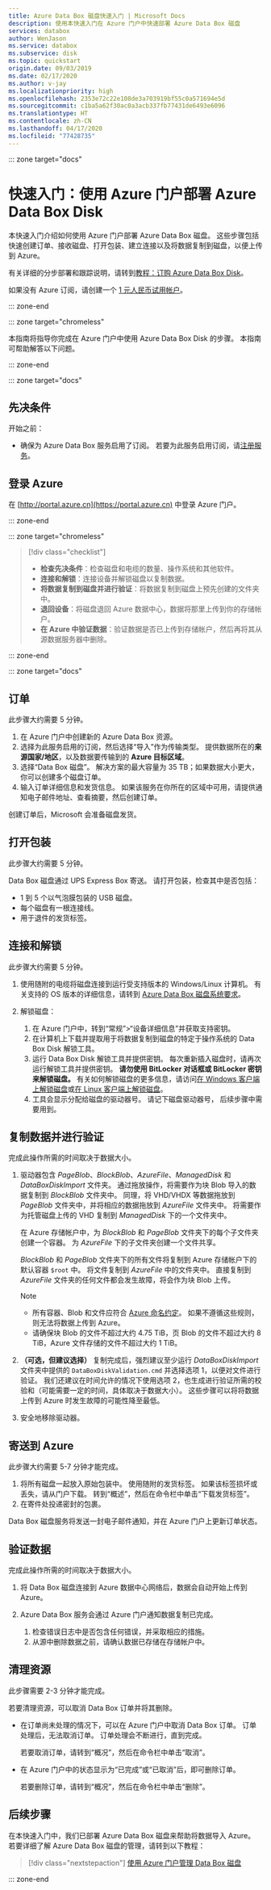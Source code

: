 ```yaml
---
title: Azure Data Box 磁盘快速入门 | Microsoft Docs
description: 使用本快速入门在 Azure 门户中快速部署 Azure Data Box 磁盘
services: databox
author: WenJason
ms.service: databox
ms.subservice: disk
ms.topic: quickstart
origin.date: 09/03/2019
ms.date: 02/17/2020
ms.author: v-jay
ms.localizationpriority: high
ms.openlocfilehash: 2353e72c22e108de3a703919bf55c0a571694e5d
ms.sourcegitcommit: c1ba5a62f30ac0a3acb337fb77431de6493e6096
ms.translationtype: HT
ms.contentlocale: zh-CN
ms.lasthandoff: 04/17/2020
ms.locfileid: "77428735"
---
```

::: zone target="docs"

# <a name="quickstart-deploy-azure-data-box-disk-using-the-azure-portal"></a>快速入门：使用 Azure 门户部署 Azure Data Box Disk

本快速入门介绍如何使用 Azure 门户部署 Azure Data Box 磁盘。 这些步骤包括快速创建订单、接收磁盘、打开包装、建立连接以及将数据复制到磁盘，以便上传到 Azure。

有关详细的分步部署和跟踪说明，请转到[教程：订购 Azure Data Box Disk](data-box-disk-deploy-ordered.md)。 

如果没有 Azure 订阅，请创建一个 [1 元人民币试用帐户](https://www.azure.cn/zh-cn/pricing/1rmb-trial-full/?form-type=identityauth)。

::: zone-end

::: zone target="chromeless"

本指南将指导你完成在 Azure 门户中使用 Azure Data Box Disk 的步骤。 本指南可帮助解答以下问题。

::: zone-end

::: zone target="docs"

## <a name="prerequisites"></a>先决条件

开始之前：

- 确保为 Azure Data Box 服务启用了订阅。 若要为此服务启用订阅，请[注册服务](https://portal.azure.cn)。

## <a name="sign-in-to-azure"></a>登录 Azure

在 [http://portal.azure.cn](https://portal.azure.cn) 中登录 Azure 门户。

::: zone-end

::: zone target="chromeless"

> [!div class="checklist"]
>
> - **检查先决条件**：检查磁盘和电缆的数量、操作系统和其他软件。
> - **连接和解锁**：连接设备并解锁磁盘以复制数据。
> - **将数据复制到磁盘并进行验证**：将数据复制到磁盘上预先创建的文件夹中。
> - **退回设备**：将磁盘退回 Azure 数据中心，数据将那里上传到你的存储帐户。
> - **在 Azure 中验证数据**：验证数据是否已上传到存储帐户，然后再将其从源数据服务器中删除。

::: zone-end


::: zone target="docs"

## <a name="order"></a>订单

此步骤大约需要 5 分钟。

1. 在 Azure 门户中创建新的 Azure Data Box 资源。 
2. 选择为此服务启用的订阅，然后选择“导入”作为传输类型。  提供数据所在的**来源国家/地区**，以及数据要传输到的 **Azure 目标区域**。
3. 选择“Data Box 磁盘”。  解决方案的最大容量为 35 TB；如果数据大小更大，你可以创建多个磁盘订单。  
4. 输入订单详细信息和发货信息。 如果该服务在你所在的区域中可用，请提供通知电子邮件地址、查看摘要，然后创建订单。

创建订单后，Microsoft 会准备磁盘发货。

## <a name="unpack"></a>打开包装

此步骤大约需要 5 分钟。

Data Box 磁盘通过 UPS Express Box 寄送。 请打开包装，检查其中是否包括：

- 1 到 5 个以气泡膜包装的 USB 磁盘。
- 每个磁盘有一根连接线。
- 用于退件的发货标签。

## <a name="connect-and-unlock"></a>连接和解锁

此步骤大约需要 5 分钟。

1. 使用随附的电缆将磁盘连接到运行受支持版本的 Windows/Linux 计算机。 有关支持的 OS 版本的详细信息，请转到 [Azure Data Box 磁盘系统要求](data-box-disk-system-requirements.md)。 
2. 解锁磁盘：

    1. 在 Azure 门户中，转到“常规”>“设备详细信息”并获取支持密钥。 
    2. 在计算机上下载并提取用于将数据复制到磁盘的特定于操作系统的 Data Box Disk 解锁工具。 
    3. 运行 Data Box Disk 解锁工具并提供密钥。 每次重新插入磁盘时，请再次运行解锁工具并提供密钥。 **请勿使用 BitLocker 对话框或 BitLocker 密钥来解锁磁盘。** 有关如何解锁磁盘的更多信息，请访问[在 Windows 客户端上解锁磁盘](data-box-disk-deploy-set-up.md#unlock-disks-on-windows-client)或[在 Linux 客户端上解锁磁盘](data-box-disk-deploy-set-up.md#unlock-disks-on-linux-client)。
    4. 工具会显示分配给磁盘的驱动器号。 请记下磁盘驱动器号， 后续步骤中需要用到。

## <a name="copy-data-and-validate"></a>复制数据并进行验证

完成此操作所需的时间取决于数据大小。

1. 驱动器包含 *PageBlob*、*BlockBlob*、*AzureFile*、*ManagedDisk* 和 *DataBoxDiskImport* 文件夹。 通过拖放操作，将需要作为块 Blob 导入的数据复制到 *BlockBlob* 文件夹中。 同理，将 VHD/VHDX 等数据拖放到 *PageBlob* 文件夹中，并将相应的数据拖放到 *AzureFile* 文件夹中。 将需要作为托管磁盘上传的 VHD 复制到 *ManagedDisk* 下的一个文件夹中。

    在 Azure 存储帐户中，为 *BlockBlob* 和 *PageBlob* 文件夹下的每个子文件夹创建一个容器。 为 *AzureFile* 下的子文件夹创建一个文件共享。

    *BlockBlob* 和 *PageBlob* 文件夹下的所有文件将复制到 Azure 存储帐户下的默认容器 `$root` 中。 将文件复制到 *AzureFile* 中的文件夹中。 直接复制到 *AzureFile* 文件夹的任何文件都会发生故障，将会作为块 Blob 上传。

    > [!NOTE]
    > - 所有容器、Blob 和文件应符合 [Azure 命名约定](data-box-disk-limits.md#azure-block-blob-page-blob-and-file-naming-conventions)。 如果不遵循这些规则，则无法将数据上传到 Azure。
    > - 请确保块 Blob 的文件不超过大约 4.75 TiB，页 Blob 的文件不超过大约 8 TiB，Azure 文件存储的文件不超过大约 1 TiB。

2. **（可选，但建议选择）** 复制完成后，强烈建议至少运行 *DataBoxDiskImport* 文件夹中提供的 `DataBoxDiskValidation.cmd` 并选择选项 1，以便对文件进行验证。 我们还建议在时间允许的情况下使用选项 2，也生成进行验证所需的校验和（可能需要一定的时间，具体取决于数据大小）。 这些步骤可以将将数据上传到 Azure 时发生故障的可能性降至最低。
3. 安全地移除驱动器。

## <a name="ship-to-azure"></a>寄送到 Azure

此步骤大约需要 5-7 分钟才能完成。

1. 将所有磁盘一起放入原始包装中。 使用随附的发货标签。 如果该标签损坏或丢失，请从门户下载。 转到“概述”，然后在命令栏中单击“下载发货标签”。  
2. 在寄件处投递密封的包裹。  

Data Box 磁盘服务将发送一封电子邮件通知，并在 Azure 门户上更新订单状态。

## <a name="verify-your-data"></a>验证数据

完成此操作所需的时间取决于数据大小。

1. 将 Data Box 磁盘连接到 Azure 数据中心网络后，数据会自动开始上传到 Azure。
2. Azure Data Box 服务会通过 Azure 门户通知数据复制已完成。
    
    1. 检查错误日志中是否包含任何错误，并采取相应的措施。
    2. 从源中删除数据之前，请确认数据已存储在存储帐户中。

## <a name="clean-up-resources"></a>清理资源

此步骤需要 2-3 分钟才能完成。

若要清理资源，可以取消 Data Box 订单并将其删除。

- 在订单尚未处理的情况下，可以在 Azure 门户中取消 Data Box 订单。 订单处理后，无法取消订单。 订单处理会不断进行，直到完成。

    若要取消订单，请转到“概况”，然后在命令栏中单击“取消”。    

- 在 Azure 门户中的状态显示为“已完成”或“已取消”后，即可删除订单。  

    若要删除订单，请转到“概况”，然后在命令栏中单击“删除”。  

## <a name="next-steps"></a>后续步骤

在本快速入门中，我们已部署 Azure Data Box 磁盘来帮助将数据导入 Azure。 若要详细了解 Azure Data Box 磁盘的管理，请转到以下教程：

> [!div class="nextstepaction"]
> [使用 Azure 门户管理 Data Box 磁盘](data-box-portal-ui-admin.md)

::: zone-end
